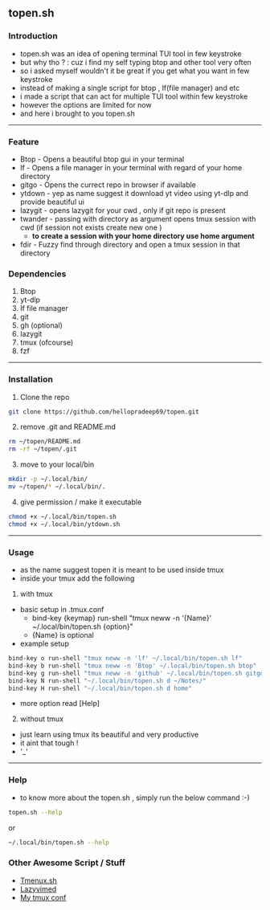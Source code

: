 ## topen.sh

### Introduction

- topen.sh was an idea of opening terminal TUI tool in few keystroke
- but why tho ? : cuz i find my self typing btop and other tool very often
- so i asked myself wouldn't it be great if you get what you want in few keystroke
- instead of making a single script for btop , lf(file manager) and etc
- i made a script that can act for multiple TUI tool within few keystroke
- however the options are limited for now
- and here i brought to you topen.sh

---

### Feature

- Btop - Opens a beautiful btop gui in your terminal
- lf - Opens a file manager in your terminal with regard of your home directory
- gitgo - Opens the currect repo in browser if available
- ytdown - yep as name suggest it download yt video using yt-dlp and provide beautiful ui
- lazygit - opens lazygit for your cwd , only if git repo is present
- twander - passing with directory as argument opens tmux session with cwd
  (if session not exists create new one )
  - **to create a session with your home directory use home argument**
- fdir - Fuzzy find through directory and open a tmux session in that directory

### Dependencies

1. Btop
2. yt-dlp
3. lf file manager
4. git
5. gh (optional)
6. lazygit
7. tmux (ofcourse)
8. fzf

---

### Installation

1. Clone the repo

```bash
git clone https://github.com/hellopradeep69/topen.git
```

2. remove .git and README.md

```bash
rm ~/topen/README.md
rm -rf ~/topen/.git
```

3. move to your local/bin

```bash
mkdir -p ~/.local/bin/
mv ~/topen/* ~/.local/bin/.
```

4. give permission / make it executable

```bash
chmod +x ~/.local/bin/topen.sh
chmod +x ~/.local/bin/ytdown.sh
```

---

### Usage

- as the name suggest topen it is meant to be used inside tmux
- inside your tmux add the following

1. with tmux

- basic setup in .tmux.conf
  - bind-key {keymap} run-shell "tmux neww -n '{Name}' ~/.local/bin/topen.sh {option}"
  - {Name} is optional
- example setup

```bash
bind-key o run-shell "tmux neww -n 'lf' ~/.local/bin/topen.sh lf"
bind-key b run-shell "tmux neww -n 'Btop' ~/.local/bin/topen.sh btop"
bind-key g run-shell "tmux neww -n 'github' ~/.local/bin/topen.sh gitgo"
bind-key N run-shell "~/.local/bin/topen.sh d ~/Notes/"
bind-key H run-shell "~/.local/bin/topen.sh d home"
```

- more option read [Help]

2. without tmux

- just learn using tmux its beautiful and very productive
- it aint that tough !
- '\_'

---

### Help

- to know more about the topen.sh , simply run the below command :-)

```bash
topen.sh --help
```

or

```bash
~/.local/bin/topen.sh --help
```

### Other Awesome Script / Stuff

- [Tmenux.sh](https://github.com/hellopradeep69/Tmenux.git)
- [Lazyvimed](https://github.com/hellopradeep69/Lazyvimed.git)
- [My tmux conf](https://github.com/hellopradeep69/tmux.git)
